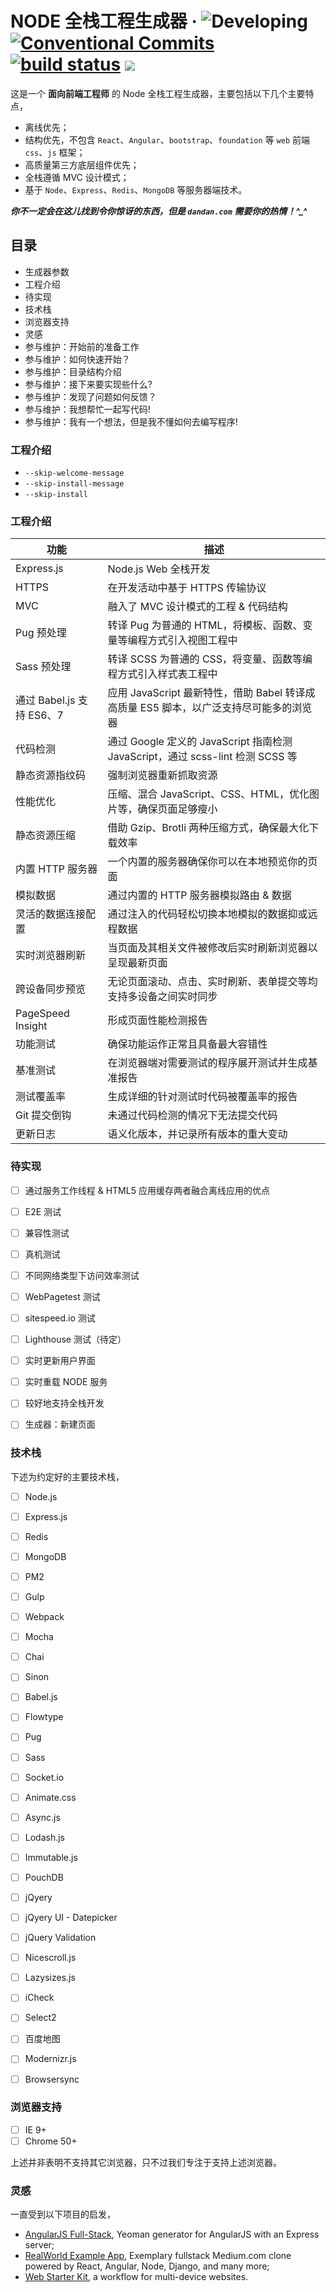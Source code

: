 # NODE 全栈工程生成器 &middot; ![Developing](https://img.shields.io/badge/status-is%20developing-green.svg?style=flat) [![Conventional Commits](https://img.shields.io/badge/Conventional%20Commits-1.0.0-yellow.svg)](https://conventionalcommits.org) [![build status](https://gitlab.com/dandan-repos/generator-node-fullstack/badges/master/build.svg)](https://gitlab.com/dandan-repos/generator-node-fullstack/commits/master)  [![](https://i.github-camo.com/4e28b9f959b945ab207f9d727d5390f17fe7d3d2/68747470733a2f2f696d672e736869656c64732e696f2f62616467652f576f726b666c6f772d676974666c6f772d2d6272616e6368696e672d2d6d6f64656c2d3831413143312e737667)](http://nvie.com/posts/a-successful-git-branching-model)

这是一个 **面向前端工程师** 的 Node 全栈工程生成器，主要包括以下几个主要特点，
- 离线优先；
- 结构优先，不包含 `React`、`Angular`、`bootstrap`、`foundation` 等 `web` 前端 `css`、`js` 框架；
- 高质量第三方底层组件优先；
- 全栈遵循 MVC 设计模式；
- 基于 `Node`、`Express`、`Redis`、`MongoDB` 等服务器端技术。

***你不一定会在这儿找到令你惊讶的东西，但是 `dandan.com` 需要你的热情！^_^***



## 目录

- 生成器参数
- 工程介绍
- 待实现
- 技术栈
- 浏览器支持
- 灵感
- 参与维护：开始前的准备工作
- 参与维护：如何快速开始？
- 参与维护：目录结构介绍
- 参与维护：接下来要实现些什么?
- 参与维护：发现了问题如何反馈？
- 参与维护：我想帮忙一起写代码!
- 参与维护：我有一个想法，但是我不懂如何去编写程序!



### 工程介绍

- `--skip-welcome-message`
- `--skip-install-message`
- `--skip-install`



### 工程介绍

| 功能 | 描述 |
|------|------|
| Express.js | Node.js Web 全栈开发 |
| HTTPS | 在开发活动中基于 HTTPS 传输协议 |
| MVC | 融入了 MVC 设计模式的工程 & 代码结构 |
| Pug 预处理 | 转译 Pug 为普通的 HTML，将模板、函数、变量等编程方式引入视图工程中 |
| Sass 预处理 | 转译 SCSS 为普通的 CSS，将变量、函数等编程方式引入样式表工程中 |
| 通过 Babel.js 支持 ES6、7 | 应用 JavaScript 最新特性，借助 Babel 转译成高质量 ES5 脚本，以广泛支持尽可能多的浏览器 |
| 代码检测 | 通过 Google 定义的 JavaScript 指南检测 JavaScript，通过 scss-lint 检测 SCSS 等 |
| 静态资源指纹码 | 强制浏览器重新抓取资源 |
| 性能优化 | 压缩、混合 JavaScript、CSS、HTML，优化图片等，确保页面足够瘦小 |
| 静态资源压缩 | 借助 Gzip、Brotli 两种压缩方式，确保最大化下载效率 |
| 内置 HTTP 服务器 | 一个内置的服务器确保你可以在本地预览你的页面 |
| 模拟数据 | 通过内置的 HTTP 服务器模拟路由 & 数据 |
| 灵活的数据连接配置 | 通过注入的代码轻松切换本地模拟的数据抑或远程数据 |
| 实时浏览器刷新 | 当页面及其相关文件被修改后实时刷新浏览器以呈现最新页面 |
| 跨设备同步预览 | 无论页面滚动、点击、实时刷新、表单提交等均支持多设备之间实时同步 |
| PageSpeed Insight | 形成页面性能检测报告 |
| 功能测试 | 确保功能运作正常且具备最大容错性 |
| 基准测试 | 在浏览器端对需要测试的程序展开测试并生成基准报告 |
| 测试覆盖率 | 生成详细的针对测试时代码被覆盖率的报告 |
| Git 提交倒钩 | 未通过代码检测的情况下无法提交代码 |
| 更新日志 | 语义化版本，并记录所有版本的重大变动 |



### 待实现

- [ ] 通过服务工作线程 & HTML5 应用缓存两者融合离线应用的优点
- [ ] E2E 测试
- [ ] 兼容性测试
- [ ] 真机测试
- [ ] 不同网络类型下访问效率测试
- [ ] WebPagetest 测试
- [ ] sitespeed.io 测试
- [ ] Lighthouse 测试（待定）
- [ ] 实时更新用户界面
- [ ] 实时重载 NODE 服务
- [ ] 较好地支持全栈开发
- [ ] 生成器：新建页面



### 技术栈

下述为约定好的主要技术栈，

- [ ] Node.js
- [ ] Express.js
- [ ] Redis
- [ ] MongoDB
- [ ] PM2
- [ ] Gulp
- [ ] Webpack
- [ ] Mocha
- [ ] Chai
- [ ] Sinon
- [ ] Babel.js
- [ ] Flowtype
- [ ] Pug
- [ ] Sass
- [ ] Socket.io
- [ ] Animate.css
- [ ] Async.js
- [ ] Lodash.js
- [ ] Immutable.js
- [ ] PouchDB
- [ ] jQyery
- [ ] jQyery UI - Datepicker
- [ ] jQuery Validation
- [ ] Nicescroll.js
- [ ] Lazysizes.js
- [ ] iCheck
- [ ] Select2
- [ ] 百度地图
- [ ] Modernizr.js
- [ ] Browsersync



### 浏览器支持

- [ ] IE 9+
- [ ] Chrome 50+

上述并非表明不支持其它浏览器，只不过我们专注于支持上述浏览器。



### 灵感

一直受到以下项目的启发，

+ [AngularJS Full-Stack](https://github.com/angular-fullstack), Yeoman generator for AngularJS with an Express server;
+ [RealWorld Example App](https://github.com/gothinkster/realworld), Exemplary fullstack Medium.com clone powered by React, Angular, Node, Django, and many more;
+ [Web Starter Kit](https://github.com/google/web-starter-kit), a workflow for multi-device websites.
